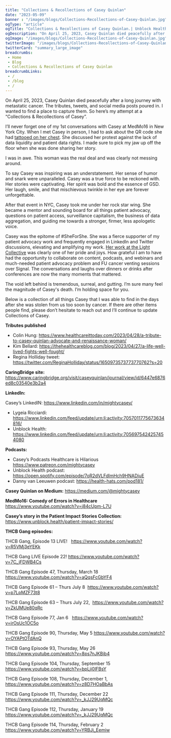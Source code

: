 ```yaml
--- 
title: "Collections & Recollections of Casey Quinlan"
date: "2023-05-09"
banner : "/images/blogs/Collections-Recollections-of-Casey-Quinlan.jpg"
ogType: "article"
ogTitle: "Collections & Recollections of Casey Quinlan.| Unblock Health"
ogDescription: "On April 25, 2023, Casey Quinlan died peacefully after a long journey with metastatic cancer."
ogImage: "/images/blogs/Collections-Recollections-of-Casey-Quinlan.jpg"
twitterImage: "/images/blogs/Collections-Recollections-of-Casey-Quinlan.jpg"
twitterCard: "summary_large_image"
breadcrumbs:
 - Home
 - Blog
 - Collections & Recollections of Casey Quinlan
breadcrumbLinks:
 - / 
 - /blog
 - / 
---
```



On April 25, 2023, Casey Quinlan died peacefully after a long journey with metastatic cancer. The tributes, tweets, and social media posts poured in. I wanted to find a place to capture them. So here’s my attempt at a “Collections & Recollections of Casey”.

I’ll never forget one of my 1st conversations with Casey at MedMo16 in New York City. When I met Casey in person, I had to ask about the QR code she had [tattooed on her chest](https://www.youtube.com/watch?v=jISrpXAcUHg). She discussed her protest against the lack of data liquidity and patient data rights. I made sure to pick my jaw up off the floor when she was done sharing her story.

I was in awe. This woman was the real deal and was clearly not messing around.

To say Casey was inspiring was an understatement. Her sense of humor and snark were unparalleled. Casey was a true force to be reckoned with. Her stories were captivating. Her spirit was bold and the essence of GSD. Her laugh, smile, and that mischievous twinkle in her eye are forever unforgettable.

After that event in NYC, Casey took me under her rock star wing. She became a mentor and sounding board for all things patient advocacy, questions on patient access, surveillance capitalism, the business of data aggregation, and guiding me towards a stronger, firmer, less apologetic voice. 

Casey was the epitome of #SheForShe. She was a fierce supporter of my patient advocacy work and frequently engaged in LinkedIn and Twitter discussions, elevating and amplifying my work. [Her work at the Light Collective](https://lightcollective.org/our-people/) was clearly one of her pride and joys. How grateful I am to have had the opportunity to collaborate on content, podcasts, and webinars and much-needed patient advocacy problem and FU cancer venting sessions over Signal. The conversations and laughs over dinners or drinks after conferences are now the many moments that mattered.

The void left behind is tremendous, surreal, and gutting. I’m sure many feel the magnitude of Casey's death. I’m holding space for you.

Below is a collection of all things Casey that I was able to find in the days after she was stolen from us too soon by cancer. If there are other items people find, please don’t hesitate to reach out and I’ll continue to update Collections of Casey.

**Tributes published** 

 - Colin Hung: https://www.healthcareittoday.com/2023/04/28/a-tribute-to-casey-quinlan-advocate-and-renaissance-woman/
 - Kim Bellard: https://thehealthcareblog.com/blog/2023/04/27/a-life-well-lived-fights-well-fought/
 - Regina Holliday tweet: https://twitter.com/ReginaHolliday/status/1650973573773770762?s=20
   


**CaringBridge site:** 
https://www.caringbridge.org/visit/caseyquinlan/journal/view/id/6447e6876ed8c03540e3b2a4

**LinkedIn:** 

Casey’s LinkedIN: https://www.linkedin.com/in/mightycasey/

  - Lygeia Ricciardi: https://www.linkedin.com/feed/update/urn:li:activity:7057011775673634816/
  - Unblock Health: https://www.linkedin.com/feed/update/urn:li:activity:7056975424257454080

**Podcasts:**

  - Casey’s Podcasts Healthcare is Hilarious https://www.patreon.com/mightycasey
  - Unblock Health podcast: https://open.spotify.com/episode/7oR2dVLFdlmHch9HNADjuE
  - Danny van Leeuwen podcast: https://health-hats.com/pod181/

**Casey Quinlan on Medium:** https://medium.com/@mightycasey

**MedMo16: Comedy of Errors in Healthcare** https://www.youtube.com/watch?v=j84cUpm-L7U

**Casey’s story in the Patient Impact Stories Collection:** https://www.unblock.health/patient-impact-stories/

**THCB Gang episodes:** 

THCB Gang, Episode 13 LIVE!   https://www.youtube.com/watch?v=R5VMj3eYEKk

THCB Gang LIVE Episode 22! https://www.youtube.com/watch?v=7C_jFDWB4Cs

THCB Gang Episode 47, Thursday, March 18  https://www.youtube.com/watch?v=aQqsFcGbYF4

THCB Gang Episode 61 – Thurs July 8 
https://www.youtube.com/watch?v=p7LpMZF73t8

THCB Gang Episode 63 – Thurs July 22,  https://www.youtube.com/watch?v=ZkUMUe80qRc

THCB Gang Episode 77, Jan 6   https://www.youtube.com/watch?v=irOsUc1OC5o

THCB Gang Episode 90, Thursday, May 5
https://www.youtube.com/watch?v=OYAPtOTdAnQ

THCB Gang Episode 93, Thursday, May 26 https://www.youtube.com/watch?v=8ps7nJKBib4

THCB Gang Episode 104, Thursday, September 15 https://www.youtube.com/watch?v=bpLji0lFBsY

THCB Gang Episode 108, Thursday, December 1, https://www.youtube.com/watch?v=z8D7HOaBbAs

THCB Gang Episode 111, Thursday, December 22 https://www.youtube.com/watch?v=_kJJ29UqMQc

THCB Gang Episode 112, Thursday, January 19 https://www.youtube.com/watch?v=_kJJ29UqMQc

THCB Gang Episode 114, Thursday, February 2 https://www.youtube.com/watch?v=YRBJi_Eemiw
